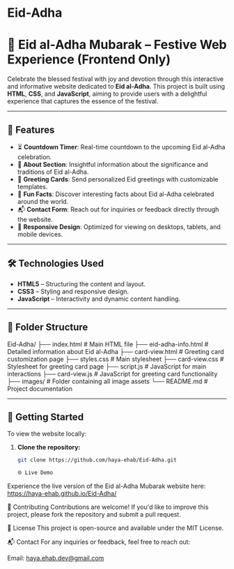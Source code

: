 # Eid-Adha


# 🕌 Eid al-Adha Mubarak – Festive Web Experience (Frontend Only)

Celebrate the blessed festival with joy and devotion through this interactive and informative website dedicated to **Eid al-Adha**. This project is built using **HTML**, **CSS**, and **JavaScript**, aiming to provide users with a delightful experience that captures the essence of the festival.

---

## 🌟 Features

- ⏳ **Countdown Timer**: Real-time countdown to the upcoming Eid al-Adha celebration.
- 📖 **About Section**: Insightful information about the significance and traditions of Eid al-Adha.
- 💌 **Greeting Cards**: Send personalized Eid greetings with customizable templates.
- 🎉 **Fun Facts**: Discover interesting facts about Eid al-Adha celebrated around the world.
- 📬 **Contact Form**: Reach out for inquiries or feedback directly through the website.
- 📱 **Responsive Design**: Optimized for viewing on desktops, tablets, and mobile devices.

---

## 🛠️ Technologies Used

- **HTML5** – Structuring the content and layout.
- **CSS3** – Styling and responsive design.
- **JavaScript** – Interactivity and dynamic content handling.

---

## 📁 Folder Structure

Eid-Adha/
├── index.html # Main HTML file
├── eid-adha-info.html # Detailed information about Eid al-Adha
├── card-view.html # Greeting card customization page
├── styles.css # Main stylesheet
├── card-view.css # Stylesheet for greeting card page
├── script.js # JavaScript for main interactions
├── card-view.js # JavaScript for greeting card functionality
├── images/ # Folder containing all image assets
└── README.md # Project documentation

---

## 🚀 Getting Started

To view the website locally:

1. **Clone the repository:**
   ```bash
   git clone https://github.com/haya-ehab/Eid-Adha.git

   🌐 Live Demo
Experience the live version of the Eid al-Adha Mubarak website here: https://haya-ehab.github.io/Eid-Adha/

🤝 Contributing
Contributions are welcome! If you'd like to improve this project, please fork the repository and submit a pull request.

📄 License
This project is open-source and available under the MIT License.

📬 Contact
For any inquiries or feedback, feel free to reach out:

Email: haya.ehab.dev@gmail.com



